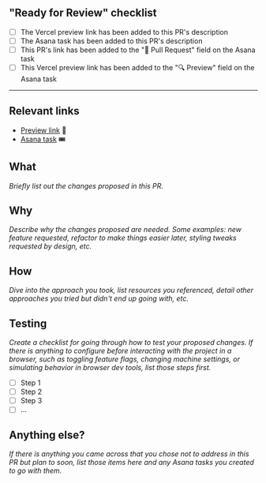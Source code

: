## "Ready for Review" checklist

- [ ] The Vercel preview link has been added to this PR's description
- [ ] The Asana task has been added to this PR's description
- [ ] This PR's link has been added to the "📐 Pull Request" field on the Asana task
- [ ] This Vercel preview link has been added to the "🔍 Preview" field on the Asana task

---

## Relevant links

- [Preview link](url) 🔎
- [Asana task](url) 🎟️

## What

_Briefly list out the changes proposed in this PR._

## Why

_Describe why the changes proposed are needed. Some examples: new feature requested, refactor to make things easier later, styling tweaks requested by design, etc._

## How

_Dive into the approach you took, list resources you referenced, detail other approaches you tried but didn't end up going with, etc._

## Testing

_Create a checklist for going through how to test your proposed changes. If there is anything to configure before interacting with the project in a browser, such as toggling feature flags, changing machine settings, or simulating behavior in browser dev tools, list those steps first._

- [ ] Step 1
- [ ] Step 2
- [ ] Step 3
- [ ] ...

## Anything else?

_If there is anything you came across that you chose not to address in this PR but plan to soon, list those items here and any Asana tasks you created to go with them._

